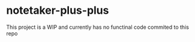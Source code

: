 # notetaker-plus-plus
 This project is a WIP and currently has no functinal code commited to this repo
